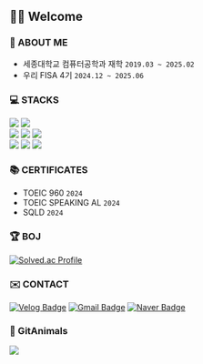 ## 👏🏻 Welcome

### 📌 ABOUT ME
- 세종대학교 컴퓨터공학과 재학 `2019.03 ~ 2025.02`
- 우리 FISA 4기 `2024.12 ~ 2025.06`

### 💻 STACKS
<div align=left>
  <img src="https://img.shields.io/badge/java-007396?style=for-the-badge&logo=java&logoColor=white"> 
  <img src="https://img.shields.io/badge/springboot-6DB33F?style=for-the-badge&logo=springboot&logoColor=white">
  <br>
  <img src="https://img.shields.io/badge/react-61DAFB?style=for-the-badge&logo=react&logoColor=black">
  <img src="https://img.shields.io/badge/aws-232F3E?style=for-the-badge&logo=amazonwebservices&logoColor=white">
  <img src="https://img.shields.io/badge/C-A8B9CC?style=for-the-badge&logo=c&logoColor=white">
  <br>
  <img src="https://img.shields.io/badge/Intellij-000000?style=for-the-badge&logo=Intellij IDEA&logoColor=white">
  <img src="https://img.shields.io/badge/VSCODE-007ACC?style=for-the-badge&logo=Visual Studio Code&logoColor=white">
  <img src="https://img.shields.io/badge/macos-000000?style=for-the-badge&logo=macos&logoColor=white">
  <br>
</div>

### 📚 CERTIFICATES
- TOEIC 960 `2024`
- TOEIC SPEAKING AL `2024`
- SQLD `2024`

### 🏆 BOJ
[![Solved.ac Profile](http://mazassumnida.wtf/api/v2/generate_badge?boj=wltjq0901)](https://solved.ac/wltjq0901/)

### ✉️ CONTACT
[![Velog Badge](http://img.shields.io/badge/Velog-white?style=flat-square&logo=Velog&link=https://velog.io/@jibus0901/)](https://velog.io/@jibus0901)
[![Gmail Badge](https://img.shields.io/badge/Gmail-d14836?style=flat-square&logo=Gmail&logoColor=white&link=mailto:jibus0901@gmail.com)](mailto:jibus0901@gmail.com)
[![Naver Badge](https://img.shields.io/badge/Naver-03C75A?style=flat-square&logo=Naver&link=mailto:wltjq0901@naver.com)](mailto:wltjq0901@naver.com)

### 🐧 GitAnimals
<a href="https://github.com/devxb/gitanimals">
  <img src="https://render.gitanimals.org/farms/icebear0111"/>
</a>
